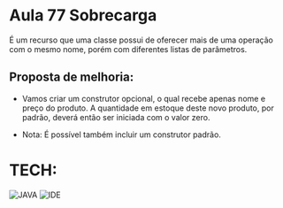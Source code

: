 # Aula 77 Sobrecarga

É um recurso que uma classe possui de oferecer mais de uma operação com o mesmo nome, porém com diferentes listas de parâmetros.

## Proposta de melhoria:
- Vamos criar um construtor opcional, o qual recebe apenas nome e preço do produto. A quantidade em estoque deste novo produto, por padrão, deverá então ser iniciada com o valor zero.

- Nota: É possível também incluir um construtor padrão.

# TECH:

![JAVA](https://i.ibb.co/Xkf17zS/java.png)
![IDE](https://i.ibb.co/njMWJXP/eclipse-icon-1-3778a4cbe978d8dfd73c091706e26aa6c57c65aa-removebg-preview.png)
